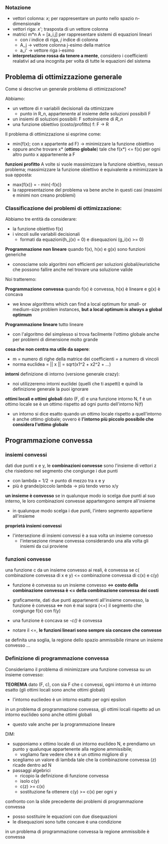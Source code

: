 ### Notazione
- vettori colonna: _x_; per rappresentare un punto nello spazio n-dimensionale
- vettori riga: _x'_; trasposta di un vettore colonna
- matrici m*n A = [a_i,j] per rappresentare sistemi di equazioni lineari
    - con _i_ indice di riga, _j_ indice di colonna
    - A_j -> vettore colonna j-esimo della matrice
    - a_i' -> vettore riga i-esimo
- **interpretazione rossa da tenere a mente**, considero i coefficienti realativi ad una incognita per volta di tutte le equazioni del sistema 

## Problema di ottimizzazione generale
Come si descrive un generale problema di ottimizzazione?

Abbiamo:
- un vettore di *n* variabili decisionali da ottimizzare
    - punto in R_n, appartenente al insieme delle soluzioni possibili F
- un insiemi di soluzioni possibili: F sottoinsieme di *R_n* 
- una funzione obiettivo (costo/profitto) f: F -> R

Il problema di ottimizzazione si esprime come:
- min{f(x); con x appartente ad F} -> minimizzare la funzione obiettivo
- oppure anche trovare x* (**ottimo globale**) tale che f(x*) <= f(x) per ogni altro punto x appartenente a F    

**funzioni profitto**
A volte si vuole massimizzare la funzione obiettivo, nessun problema; massimizzare la funzione obiettivo è equivalente a minimizzare la sua opposta:
- max{f(x)} = - min{-f(x)} 
- la rappresentazione del problema va bene anche in questi casi (massimi e minimi non creano problemi)


### Classificazione dei problemi di ottimizzazione:
Abbiamo tre entità da considerare:
- la funzione obiettivo f(x)
- i vincoli sulle variabili decisionali
    - formati da equazioni(h_j(x) = 0)  e disequazioni (g_i(x) >= 0)

**Programmazione non lineare**
quando f(x), h(x) e g(x) sono funzioni generiche
- conosciame solo algoritmi non efficienti per soluzioni globali/euristiche che possono fallire anche nel trovare una soluzione valide

Noi tratteremo:

**Programmazione convessa**
quando f(x) è convessa, h(x) è lineare e g(x) è concava 
- we know algorithms which can find a local optimum for small- or medium-size problem instances, **but a local optimum is always a global optimum**

**Programmazione lineare**
tutto lineare
- con l'algoritmo del simplesso si trova facilmente l'ottimo globale anche per problemi di dimensione molto grande




**cosa che non centra ma utile da sapere**:
- m =  numero di righe della matrice dei coefficienti = a numero di vincoli 
- norma euclidea = || x || = sqrt(x1^2 + x2^2 + ...)


**intorni**
definizione di intorno (versione generale crazy):
- noi utilizzeremo intorni euclidei (quelli che ti aspetti) e quindi la definizione generale la puoi ignorare

**ottimi locali e ottimi globali**
dato (F, d) e una funzione intorno N, f è un ottimo locale se è un ottimo rispetto ad ogni punto dell'intorno N(f)
- un intorno si dice esatto quando un ottimo locale rispetto a quell'intorno è anche ottimo globale; ovvero è **l'intorno più piccolo possibile che considera l'ottimo globale**



## Programmazione convessa

### insiemi convessi
dati due punti x e y, le **combinazioni convesse** sono l'insieme di vettori z che risiedono nel segmento che congiunge i due punti
- con lambda = 1/2 -> punto di mezzo tra x e y
- più è grande/piccolo lambda -> più tendo verso x/y

**un insieme è convesso** se in qualunque modo io scelga due punti al suo interno, le loro combinazioni convesse appartengono sempre all'insieme
- in qualunque modo scelga i due punti, l'intero segmento appartiene all'insieme

**proprietà insiemi convessi**
- l'intersezione di insiemi convessi è a sua volta un insieme convesso
    - l'intersezione rimane convessa considerando una alla volta gli insiemi da cui proviene

### funzioni convesse
una funzione c da un insieme convesso ai reali, è convessa se c( combinazione convessa di x e y) <= combinazione convessa di c(x) e c(y)
- funzione è convessa su un insieme convesso <=> **costo della combinazione convessa è <= della combinazione convessa dei costi**
- graficamente, dati due punti appartenenti all'insieme convesso, la funzione è convessa <=> non è mai sopra (<=) il segmento che congiunge f(x) con f(y) 

- una funzione è concava se *-c()* è convessa

- notare il <=, **le funzioni lineari sono sempre sia concave che convesse**


se definita una soglia, la regione dello spazio ammissibile rimane un insieme convesso ...




### Definizione di programmazione convessa
Consideriamo il problema di minimizzare una funzione convessa su un insieme convesso:

**TEOREMA**
dato (F, c), con sia F che c convessi, ogni intorno è un intorno esatto (gli ottimi locali sono anche ottimi globali)
- l'intorno eucliedeo è un intorno esatto per ogni epsilon

in un problema di programmazione convessa, gli ottimi locali rispetto ad un intorno euclideo sono anche ottimi globali
- questo vale anche per la programmazione lineare


DIM:
- supponiamo x ottimo locale di un intorno euclideo N, e prendiamo un punto y qualunque appartenente alla regione ammissibile;
    - vogliamo fare vedere che x è un ottimo migliore di y
- scegliamo un valore di lambda tale che la combinazione convessa (z) ricade dentro ad N
- passaggi algebrici
    - ricopio la definizione di funzione convessa
    - isolo c(y)
    - c(z) >= c(x)
    - sostituzione fa ottenere c(y) >= c(x) per ogni y

confronto con la slide precedente dei problemi di programmazione convessa
- posso sostituire le equazioni con due disequazioni
- le disequazioni sono tutte concave è una condizione

in un problema di programmazione convessa la regione ammissibile è convessa